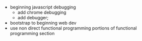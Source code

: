 
* beginning javascript debugging
	* add chrome debugging
	* add debugger;
* bootstrap to beginning web dev
* use non direct functional programming portions of functional programming section